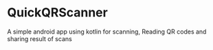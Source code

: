 # QuickQRScanner
A simple android app using kotlin for scanning, Reading QR codes and sharing result of scans
